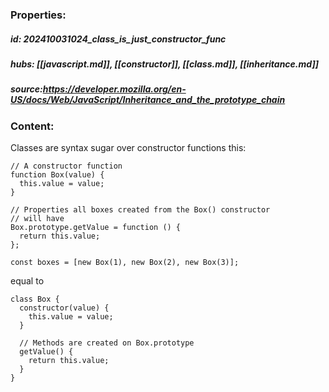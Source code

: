 ### Properties:


##### id: 202410031024_class_is_just_constructor_func

##### hubs: [[javascript.md]], [[constructor]], [[class.md]], [[inheritance.md]]
##### source:https://developer.mozilla.org/en-US/docs/Web/JavaScript/Inheritance_and_the_prototype_chain


### Content:
Classes are syntax sugar over constructor functions
this:
```
// A constructor function
function Box(value) {
  this.value = value;
}

// Properties all boxes created from the Box() constructor
// will have
Box.prototype.getValue = function () {
  return this.value;
};

const boxes = [new Box(1), new Box(2), new Box(3)];
```

equal to 

```
class Box {
  constructor(value) {
    this.value = value;
  }

  // Methods are created on Box.prototype
  getValue() {
    return this.value;
  }
}
```
